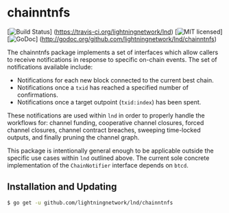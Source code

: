 chainntnfs
==========

[![Build Status](http://img.shields.io/travis/lightningnetwork/lnd.svg)]
(https://travis-ci.org/lightningnetwork/lnd) 
[![MIT licensed](https://img.shields.io/badge/license-MIT-blue.svg)]
[![GoDoc](https://img.shields.io/badge/godoc-reference-blue.svg)]
(http://godoc.org/github.com/lightningnetwork/lnd/chainntnfs)

The chainntnfs package implements a set of interfaces which allow callers to
receive notifications in response to specific on-chain events. The set of
notifications available include: 

  * Notifications for each new block connected to the current best chain.
  * Notifications once a `txid` has reached a specified number of
    confirmations.
  * Notifications once a target outpoint (`txid:index`) has been spent.

These notifications are used within `lnd` in order to properly handle the
workflows for: channel funding, cooperative channel closures, forced channel
closures, channel contract breaches, sweeping time-locked outputs, and finally
pruning the channel graph. 

This package is intentionally general enough to be applicable outside the
specific use cases within `lnd` outlined above. The current sole concrete
implementation of the `ChainNotifier` interface depends on `btcd`.

## Installation and Updating

```bash
$ go get -u github.com/lightningnetwork/lnd/chainntnfs
```
